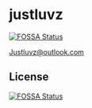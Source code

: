 # justluvz
[![FOSSA Status](https://app.fossa.io/api/projects/git%2Bgithub.com%2Fjustluvz%2Fjustluvz.svg?type=shield)](https://app.fossa.io/projects/git%2Bgithub.com%2Fjustluvz%2Fjustluvz?ref=badge_shield)

Justluvz@outlook.com 


## License
[![FOSSA Status](https://app.fossa.io/api/projects/git%2Bgithub.com%2Fjustluvz%2Fjustluvz.svg?type=large)](https://app.fossa.io/projects/git%2Bgithub.com%2Fjustluvz%2Fjustluvz?ref=badge_large)